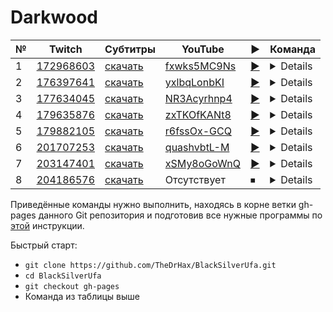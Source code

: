 # Darkwood

| № | Twitch | Субтитры | YouTube | ▶ | Команда |
| --- | --- | --- | --- | --- | --- |
| 1 | [172968603](https://www.twitch.tv/videos/172968603) | [скачать](../chats/v172968603.ass) | [fxwks5MC9Ns](https://www.youtube.com/watch?v=fxwks5MC9Ns) | [▶](../src/player.html?v=fxwks5MC9Ns&s=172968603) | <details>`mpv --sub-file chats/v172968603.ass ytdl://fxwks5MC9Ns`</details> |
| 2 | [176397641](https://www.twitch.tv/videos/176397641) | [скачать](../chats/v176397641.ass) | [yxlbqLonbKI](https://www.youtube.com/watch?v=yxlbqLonbKI) | [▶](../src/player.html?v=yxlbqLonbKI&s=176397641) | <details>`mpv --sub-file chats/v176397641.ass ytdl://yxlbqLonbKI`</details> |
| 3 | [177634045](https://www.twitch.tv/videos/177634045) | [скачать](../chats/v177634045.ass) | [NR3Acyrhnp4](https://www.youtube.com/watch?v=NR3Acyrhnp4) | [▶](../src/player.html?v=NR3Acyrhnp4&s=177634045) | <details>`mpv --sub-file chats/v177634045.ass ytdl://NR3Acyrhnp4`</details> |
| 4 | [179635876](https://www.twitch.tv/videos/179635876) | [скачать](../chats/v179635876.ass) | [zxTKOfKANt8](https://www.youtube.com/watch?v=zxTKOfKANt8) | [▶](../src/player.html?v=zxTKOfKANt8&s=179635876) | <details>`mpv --sub-file chats/v179635876.ass ytdl://zxTKOfKANt8`</details> |
| 5 | [179882105](https://www.twitch.tv/videos/179882105) | [скачать](../chats/v179882105.ass) | [r6fssOx-GCQ](https://www.youtube.com/watch?v=r6fssOx-GCQ) | [▶](../src/player.html?v=r6fssOx-GCQ&s=179882105) | <details>`mpv --sub-file chats/v179882105.ass ytdl://r6fssOx-GCQ`</details> |
| 6 | [201707253](https://www.twitch.tv/videos/201707253) | [скачать](../chats/v201707253.ass) | [quashvbtL-M](https://www.youtube.com/watch?v=quashvbtL-M) | [▶](../src/player.html?v=quashvbtL-M&s=201707253) | <details>`mpv --sub-file chats/v201707253.ass ytdl://quashvbtL-M`</details> |
| 7 | [203147401](https://www.twitch.tv/videos/203147401) | [скачать](../chats/v203147401.ass) | [xSMy8oGoWnQ](https://www.youtube.com/watch?v=xSMy8oGoWnQ) | [▶](../src/player.html?v=xSMy8oGoWnQ&s=203147401) | <details>`mpv --sub-file chats/v203147401.ass ytdl://xSMy8oGoWnQ`</details> |
| 8 | [204186576](https://www.twitch.tv/videos/204186576) | [скачать](../chats/v204186576.ass) | Отсутствует | ⏹ | <details>`streamlink -p "mpv --sub-file chats/v204186576.ass" --player-passthrough hls twitch.tv/videos/204186576 best`</details> |

Приведённые команды нужно выполнить, находясь в корне ветки gh-pages данного Git репозитория и подготовив все нужные программы по [этой](../tutorials/watch-online.md) инструкции.

Быстрый старт:
* `git clone https://github.com/TheDrHax/BlackSilverUfa.git`
* `cd BlackSilverUfa`
* `git checkout gh-pages`
* Команда из таблицы выше

